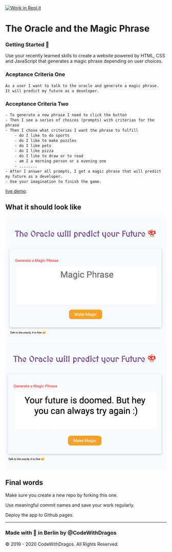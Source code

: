 [![Work in Repl.it](https://classroom.github.com/assets/work-in-replit-14baed9a392b3a25080506f3b7b6d57f295ec2978f6f33ec97e36a161684cbe9.svg)](https://classroom.github.com/online_ide?assignment_repo_id=5345913&assignment_repo_type=AssignmentRepo)
# The Oracle and the Magic Phrase

### Getting Started :rocket:

Use your recently learned skills to create a website powered by HTML, CSS and JavaScript that generates a magic phrase depending on user choices.

### Aceptance Criteria One

```
As a user I want to talk to the oracle and generate a magic phrase.
It will predict my future as a developer.
```

### Acceptance Criteria Two

```
- To generate a new phrase I need to click the button
- Then I see a series of choices (prompts) with criterias for the phrase
- Then I chose what criterias I want the phrase to fulfill
    - do I like to do sports
    - do I like to make puzzles
    - do I like pets
    - do I like pizza
    - do I like to draw or to read
    - am I a morning person or a evening one
    - ........
- After I answer all prompts, I get a magic phrase that will predict my future as a developer.
- Use your imagination to finish the game.
```

[live demo](https://js-homework-solved.netlify.app/).

## What it should look like

![oracle app demo](./demo.png)
![oracle app with phrase demo](./demo-phrase.png)

## Final words

Make sure you create a new repo by forking this one.

Use meaningful commit names and save your work regularly.

Deploy the app to Github pages.

---

### Made with :orange_heart: in Berlin by @CodeWithDragos

© 2019 - 2020 CodeWithDragos. All Rights Reserved.
